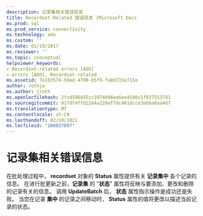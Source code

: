 ```yaml
---
description: 记录集相关错误信息
title: Recordset-Related 错误信息 |Microsoft Docs
ms.prod: sql
ms.prod_service: connectivity
ms.technology: ado
ms.custom: ''
ms.date: 01/19/2017
ms.reviewer: ''
ms.topic: conceptual
helpviewer_keywords:
- Recordset-related errors [ADO]
- errors [ADO], Recordset-related
ms.assetid: 7e103574-59ad-4790-b5f9-fa8d715e711e
author: rothja
ms.author: jroth
ms.openlocfilehash: 2fcd596455cc1074d46ea6ee45d6c1f037553741
ms.sourcegitcommit: 917df4ffd22e4a229af7dc481dcce3ebba0aa4d7
ms.translationtype: MT
ms.contentlocale: zh-CN
ms.lasthandoff: 02/10/2021
ms.locfileid: "100037097"
---
```

# <a name="recordset-related-error-information"></a>记录集相关错误信息
在批处理过程中， **recordset** 对象的 **Status** 属性提供有关 **记录集中** 各个记录的信息。 在进行批更新之前，**记录集** 的 "**状态**" 属性将反映与要添加、更改和删除的记录有关的信息。 调用 **UpdateBatch** 后， **状态** 属性指示操作是成功还是失败。 当您在记录 **集中** 的记录之间移动时， **Status** 属性的值将更改以描述当前记录的状态。
